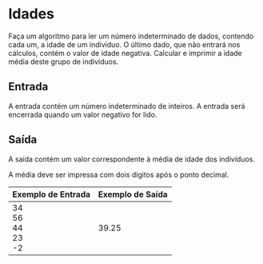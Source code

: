﻿# Idades

Faça um algoritmo para ler um número indeterminado de dados, contendo cada um, a idade de um indivíduo. O último dado, que não entrará nos cálculos, contém o valor de idade negativa. Calcular e imprimir a idade média deste grupo de indivíduos.  

## Entrada

A entrada contém um número indeterminado de inteiros. A entrada será encerrada quando um valor negativo for lido.  

## Saída

A saída contém um valor correspondente à média de idade dos indivíduos.  

A média deve ser impressa com dois dígitos após o ponto decimal.  

|Exemplo de Entrada|Exemplo de Saída|
|-|-|
34<br>56<br>44<br>23<br>-2|39.25|
